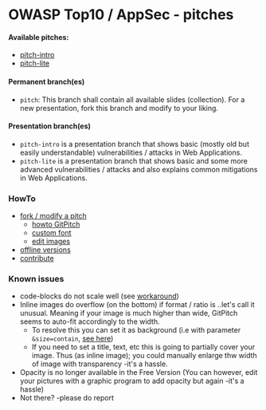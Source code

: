 # OWASP Top10 / AppSec - pitches
#### Available pitches:

- [pitch-intro](https://gitpitch.com/baloise/ws-itsec_owasp/pitch-intro#/)
- [pitch-lite](https://gitpitch.com/baloise/ws-itsec_owasp/pitch-lite#/)


#### Permanent branch(es)
 - `pitch`: This branch shall contain all available slides (collection). For a new presentation, fork this branch and modify to your liking.

#### Presentation branch(es)
 - `pitch-intro` is a presentation branch that shows basic (mostly old but easily understandable) vulnerabilities / attacks in Web Applications.
 - `pitch-lite` is a presentation branch that shows basic and some more advanced vulnerabilities / attacks and also explains common mitigations in Web Applications.

### HowTo
- [fork / modify a pitch](https://github.com/baloise/ws-itsec_owasp/blob/pitch/HowTo.md#fork-and-modify-a-pitch)
  - [howto GitPitch](https://github.com/baloise/ws-itsec_owasp/blob/pitch/HowTo.md#howto-gitpitch)
  - [custom font](https://github.com/baloise/ws-itsec_owasp/blob/pitch/HowTo.md#use-a-custom-font-example)
  - [edit images](https://github.com/baloise/ws-itsec_owasp/blob/pitch/HowTo.md#edit-existing-images)
- [offline versions](https://github.com/baloise/ws-itsec_owasp/blob/pitch/HowTo.md#offline-versions-html--pdf)
- [contribute](https://github.com/baloise/ws-itsec_owasp/blob/pitch/HowTo.md#contribution)
  
### Known issues
- code-blocks do not scale well (see [workaround](https://github.com/baloise/ws-itsec_owasp/issues/9))
- Inline images do overflow (on the bottom) if format / ratio is ..let's call it unusual. Meaning if your image is much higher than wide, GitPitch seems to auto-fit accordingly to the width.
  - To resolve this you can set it as background (i.e with parameter `&size=contain`, [see here](https://gitpitch.com/docs/image-features/scaling/))
  - If you need to set a title, text, etc this is going to partially cover your image. Thus (as inline image); you could manually enlarge thw width of image with transparency -it's a hassle.
- Opacity is no longer available in the Free Version (You can however, edit your pictures with a graphic program to add opacity but again -it's a hassle)
- Not there? -please do report